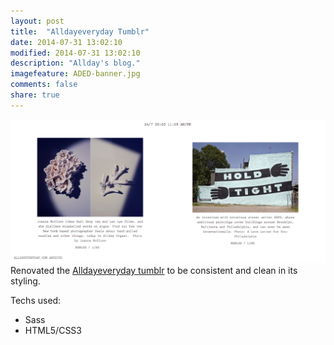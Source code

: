 ```yaml
---
layout: post
title:  "Alldayeveryday Tumblr"
date: 2014-07-31 13:02:10
modified: 2014-07-31 13:02:10
description: "Allday's blog."
imagefeature: ADED-banner.jpg
comments: false
share: true
---
```


<a href="//alldayeveryday.tumblr.com"><img class="post-image" src="/images/ADED-tumblr.png"/></a>
Renovated the <a href="//alldayeveryday.tumblr.com">Alldayeveryday tumblr</a> to be consistent and clean in its styling.

Techs used:
- Sass
- HTML5/CSS3